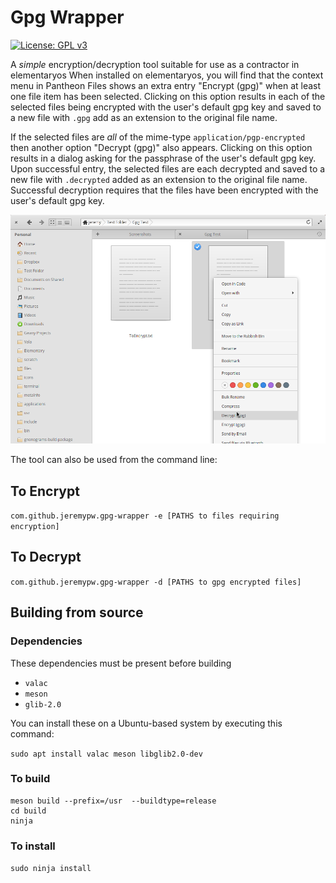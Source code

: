 # Gpg Wrapper
[![License: GPL v3](https://img.shields.io/badge/License-GPL%20v3-blue.svg)](http://www.gnu.org/licenses/gpl-3.0)

A *simple* encryption/decryption tool suitable for use as a contractor in elementaryos
When installed on elementaryos, you will find that the context menu in Pantheon Files shows an extra entry
"Encrypt (gpg)" when at least one file item has been selected. Clicking on this option results in each of the
selected files being encrypted with the user's default gpg key and saved to a new file with `.gpg` add as an extension
to the original file name.

If the selected files are *all* of the mime-type `application/pgp-encrypted` then another option "Decrypt (gpg)" also
appears. Clicking on this option results in a dialog asking for the passphrase of the user's default gpg key.  Upon
successful entry, the selected files are each decrypted and saved to a new file with `.decrypted` added as an extension
to the original file name. Successful decryption requires that the files have been encrypted with the user's default
gpg key.

![Screenshot](/data/screenshots/Decrypt.png?raw=true "Encrypt and Decrypt context menu options")

The tool can also be used from the command line:

## To Encrypt
`com.github.jeremypw.gpg-wrapper -e [PATHS to files requiring encryption]`

## To Decrypt
`com.github.jeremypw.gpg-wrapper -d [PATHS to gpg encrypted files]`

## Building from source

### Dependencies
These dependencies must be present before building
 - `valac`
 - `meson`
 - `glib-2.0`

 You can install these on a Ubuntu-based system by executing this command:

 `sudo apt install valac meson libglib2.0-dev`

### To build

```
meson build --prefix=/usr  --buildtype=release
cd build
ninja

```

### To install

`sudo ninja install`
